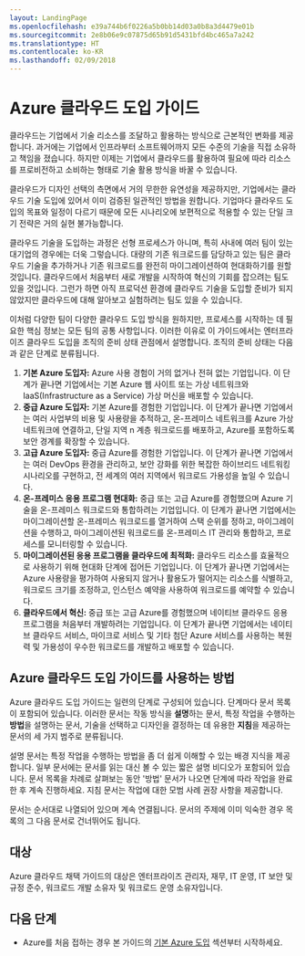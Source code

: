 ```yaml
---
layout: LandingPage
ms.openlocfilehash: e39a744b6f0226a5b0bb14d03a0b8a3d4479e01b
ms.sourcegitcommit: 2e8b06e9c07875d65b91d5431bfd4bc465a7a242
ms.translationtype: HT
ms.contentlocale: ko-KR
ms.lasthandoff: 02/09/2018
---
```

# <a name="azure-cloud-adoption-guide"></a>Azure 클라우드 도입 가이드

클라우드는 기업에서 기술 리소스를 조달하고 활용하는 방식으로 근본적인 변화를 제공합니다. 과거에는 기업에서 인프라부터 소프트웨어까지 모든 수준의 기술을 직접 소유하고 책임을 졌습니다. 하지만 이제는 기업에서 클라우드를 활용하여 필요에 따라 리소스를 프로비전하고 소비하는 형태로 기술 활용 방식을 바꿀 수 있습니다.

클라우드가 디자인 선택의 측면에서 거의 무한한 유연성을 제공하지만, 기업에서는 클라우드 기술 도입에 있어서 이미 검증된 일관적인 방법을 원합니다. 기업마다 클라우드 도입의 목표와 일정이 다르기 때문에 모든 시나리오에 보편적으로 적용할 수 있는 단일 크기 전략은 거의 실현 불가능합니다.

클라우드 기술을 도입하는 과정은 선형 프로세스가 아니며, 특히 사내에 여러 팀이 있는 대기업의 경우에는 더욱 그렇습니다. 대량의 기존 워크로드를 담당하고 있는 팀은 클라우드 기술을 추가하거나 기존 워크로드를 완전히 마이그레이션하여 현대화하기를 원할 것입니다. 클라우드에서 처음부터 새로 개발을 시작하여 혁신의 기회를 잡으려는 팀도 있을 것입니다. 그런가 하면 아직 프로덕션 환경에 클라우드 기술을 도입할 준비가 되지 않았지만 클라우드에 대해 알아보고 실험하려는 팀도 있을 수 있습니다.

이처럼 다양한 팀이 다양한 클라우드 도입 방식을 원하지만, 프로세스를 시작하는 데 필요한 핵심 정보는 모든 팀의 공통 사항입니다. 이러한 이유로 이 가이드에서는 엔터프라이즈 클라우드 도입을 조직의 준비 상태 관점에서 설명합니다. 조직의 준비 상태는 다음과 같은 단계로 분류됩니다.

1. **기본 Azure 도입자:** Azure 사용 경험이 거의 없거나 전혀 없는 기업입니다. 이 단계가 끝나면 기업에서는 기본 Azure 웹 사이트 또는 가상 네트워크와 IaaS(Infrastructure as a Service) 가상 머신을 배포할 수 있습니다.  
2. **중급 Azure 도입자:** 기본 Azure를 경험한 기업입니다. 이 단계가 끝나면 기업에서는 여러 사업부의 비용 및 사용량을 추적하고, 온-프레미스 네트워크를 Azure 가상 네트워크에 연결하고, 단일 지역 n 계층 워크로드를 배포하고, Azure를 포함하도록 보안 경계를 확장할 수 있습니다.
3. **고급 Azure 도입자:** 중급 Azure를 경험한 기업입니다. 이 단계가 끝나면 기업에서는 여러 DevOps 환경을 관리하고, 보안 강화를 위한 복잡한 하이브리드 네트워킹 시나리오를 구현하고, 전 세계의 여러 지역에서 워크로드 가용성을 높일 수 있습니다. 
4. **온-프레미스 응용 프로그램 현대화:** 중급 또는 고급 Azure를 경험했으며 Azure 기술을 온-프레미스 워크로드와 통합하려는 기업입니다. 이 단계가 끝나면 기업에서는 마이그레이션할 온-프레미스 워크로드를 열거하여 스택 순위를 정하고, 마이그레이션을 수행하고, 마이그레이션된 워크로드를 온-프레미스 IT 관리와 통합하고, 프로세스를 모니터링할 수 있습니다.
5. **마이그레이션된 응용 프로그램을 클라우드에 최적화:** 클라우드 리소스를 효율적으로 사용하기 위해 현대화 단계에 접어든 기업입니다. 이 단계가 끝나면 기업에서는 Azure 사용량을 평가하여 사용되지 않거나 활용도가 떨어지는 리소스를 식별하고, 워크로드 크기를 조정하고, 인스턴스 예약을 사용하여 워크로드를 예약할 수 있습니다.
6. **클라우드에서 혁신:** 중급 또는 고급 Azure를 경험했으며 네이티브 클라우드 응용 프로그램을 처음부터 개발하려는 기업입니다. 이 단계가 끝나면 기업에서는 네이티브 클라우드 서비스, 마이크로 서비스 및 기타 첨단 Azure 서비스를 사용하는 복원력 및 가용성이 우수한 워크로드를 개발하고 배포할 수 있습니다.

## <a name="how-to-use-the-azure-cloud-adoption-guide"></a>Azure 클라우드 도입 가이드를 사용하는 방법

Azure 클라우드 도입 가이드는 일련의 단계로 구성되어 있습니다. 단계마다 문서 목록이 포함되어 있습니다. 이러한 문서는 작동 방식을 **설명**하는 문서, 특정 작업을 수행하는 **방법**을 설명하는 문서, 기술을 선택하고 디자인을 결정하는 데 유용한 **지침**을 제공하는 문서의 세 가지 범주로 분류됩니다. 

설명 문서는 특정 작업을 수행하는 방법을 좀 더 쉽게 이해할 수 있는 배경 지식을 제공합니다. 일부 문서에는 문서를 읽는 대신 볼 수 있는 짧은 설명 비디오가 포함되어 있습니다. 문서 목록을 차례로 살펴보는 동안 '방법' 문서가 나오면 단계에 따라 작업을 완료한 후 계속 진행하세요. 지침 문서는 작업에 대한 모범 사례 권장 사항을 제공합니다. 

문서는 순서대로 나열되어 있으며 계속 연결됩니다. 문서의 주제에 이미 익숙한 경우 목록의 그 다음 문서로 건너뛰어도 됩니다. 

## <a name="audience"></a>대상

Azure 클라우드 채택 가이드의 대상은 엔터프라이즈 관리자, 재무, IT 운영, IT 보안 및 규정 준수, 워크로드 개발 소유자 및 워크로드 운영 소유자입니다.

## <a name="next-steps"></a>다음 단계

* Azure를 처음 접하는 경우 본 가이드의 [기본 Azure 도입](adoption-intro/overview.md) 섹션부터 시작하세요.
